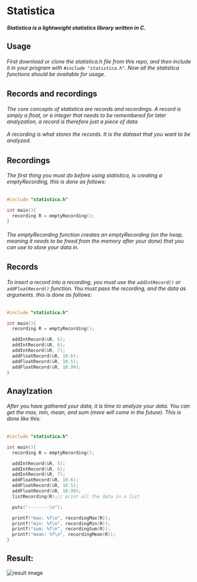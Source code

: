 # Statistica

##### Statistica is a lightweight statistics library written in C.

## Usage
###### First download or clone the statistica.h file from this repo, and then include it in your program with `#include "statistica.h"`. Now all the statistica functions should be available for usage.

## Records and recordings
###### The core concepts of statistica are records and recordings. A record is simply a float, or a integer that needs to be remembered for later analyzation, a record is therefore just a piece of data. <br><br> A recording is what stores the records. It is the dataset that you want to be analyzed.

## Recordings
###### The first thing you must do before using statistica, is creating a emptyRecording, this is done as follows:
```c
#include "statistica.h"

int main(){
  recording R = emptyRecording();
}
```
###### The emptyRecording function creates an emptyRecording (on the heap, meaning it needs to be freed from the memory after your done) that you can use to store your data in.

## Records

###### To insert a record into a recording, you must use the `addIntRecord()` or `addFloatRecord()` function. You must pass the recording, and the data as arguments. this is done as follows:
```c
#include "statistica.h"

int main(){
  recording R = emptyRecording();

  addIntRecord(&R, 5);
  addIntRecord(&R, 6);
  addIntRecord(&R, 7);
  addFloatRecord(&R, 10.6);
  addFloatRecord(&R, 10.5);
  addFloatRecord(&R, 10.99);
}
```

## Anaylzation

###### After you have gathered your data, it is time to analyze your data. You can get the max, min, mean, and sum (more will come in the future). This is done like this:
```c
#include "statistica.h"

int main(){
  recording R = emptyRecording();

  addIntRecord(&R, 5);
  addIntRecord(&R, 6);
  addIntRecord(&R, 7);
  addFloatRecord(&R, 10.6);
  addFloatRecord(&R, 10.5);
  addFloatRecord(&R, 10.99);
  listRecording(R);// print all the data in a list

  puts("--------\n");

  printf("max: %f\n", recordingMax(R));
  printf("min: %f\n", recordingMin(R));
  printf("sum: %f\n", recordingSum(R));
  printf("mean: %f\n", recordingMean(R));
}
```

## Result:<br>
![result image](https://media.discordapp.net/attachments/485859146558865408/721815788218089522/unknown.png)

